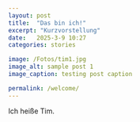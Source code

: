 ```yaml
---
layout: post
title:  "Das bin ich!"
excerpt: "Kurzvorstellung"
date:   2025-3-9 10:27
categories: stories

image: /Fotos/tim1.jpg
image_alt: sample post 1
image_caption: testing post caption

permalink: /welcome/
---
```


Ich heiße Tim.
